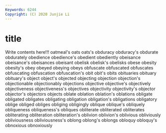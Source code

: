 ```yaml
---
Keywords: 6244
Copyright: (C) 2020 Junjie Li
---
```


# title

Write contents here!!!
oatmeal's 
oats 
oats's 
obduracy 
obduracy's 
obdurate
obdurately 
obedience 
obedience's 
obedient 
obediently 
obeisance 
obeisance's 
obeisances 
obeisant 
obelisk
obelisk's 
obelisks 
obese 
obesity 
obesity's 
obey 
obeyed 
obeying 
obeys 
obfuscate
obfuscated 
obfuscates 
obfuscating 
obfuscation 
obfuscation's 
obit 
obit's 
obits 
obituaries 
obituary
obituary's 
object 
object's 
objected 
objecting 
objection 
objection's 
objectionable 
objectionably 
objections
objective 
objective's 
objectively 
objectiveness 
objectiveness's 
objectives 
objectivity 
objectivity's 
objector 
objector's
objectors 
objects 
oblate 
oblation 
oblation's 
oblations 
obligate 
obligated 
obligates 
obligating
obligation 
obligation's 
obligations 
obligatory 
oblige 
obliged 
obliges 
obliging 
obligingly 
oblique
oblique's 
obliquely 
obliqueness 
obliqueness's 
obliques 
obliterate 
obliterated 
obliterates 
obliterating 
obliteration
obliteration's 
oblivion 
oblivion's 
oblivious 
obliviously 
obliviousness 
obliviousness's 
oblong 
oblong's 
oblongs
obloquy 
obloquy's 
obnoxious 
obnoxiously 

